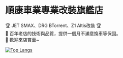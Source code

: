 順康車業專業改裝旗艦店<br>
====
🏆 JET SMAX、DRG BTorrent、Z1 Altis改裝 🏆<br>
🚗 百年老店的技術與品質，提供一個月不滿意換車等保固。<br>
🍔 歡迎來店賞車~<br>

[![Top Langs](https://github-readme-stats.vercel.app/api/top-langs/?username=creeper531100&layout=compact)](https://www.discord.com)
<!---
creeper531100/creeper531100 is a ✨ special ✨ repository because its `README.md` (this file) appears on your GitHub profile.
You can click the Preview link to take a look at your changes.
--->
